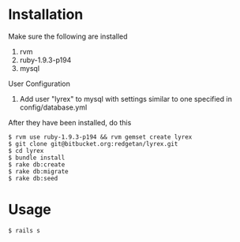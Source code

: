 Installation
====

  Make sure the following are installed

  1. rvm
  2. ruby-1.9.3-p194
  3. mysql

  User Configuration

  1. Add user "lyrex" to mysql with settings similar to one specified in config/database.yml

  After they have been installed, do this

    $ rvm use ruby-1.9.3-p194 && rvm gemset create lyrex
    $ git clone git@bitbucket.org:redgetan/lyrex.git
    $ cd lyrex
    $ bundle install
    $ rake db:create
    $ rake db:migrate
    $ rake db:seed

Usage
====

    $ rails s
